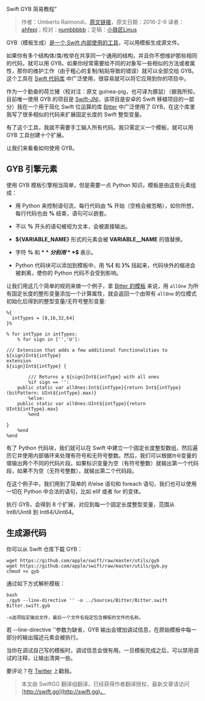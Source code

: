 Swift GYB 简易教程"

> 作者：Umberto Raimondi，[原文链接](https://www.uraimo.com/2016/02/09/a-short-swift-gyb-tutorial/)，原文日期：2016-2-9
> 译者：[ahfepj](undefined)；校对：[numbbbbb](http://numbbbbb.com/)；定稿：[小铁匠Linus](http://weibo.com/linusling)
  








GYB（模板生成）[是一个 Swift 内部使用的工具](https://github.com/apple/swift/blob/master/utils/gyb.py)，可以用模板生成源文件。

如果你有多个结构体/类/枚举在共享同一个通用的结构，并且你不想维护那些相同的代码，就可以用 GYB。如果你经常需要给不同的对象写一些相似的方法或者属性，那你的维护工作（由于粗心的复制/粘贴导致的错误）就可以全部交给 GYB。这个工具在 [Swift 代码库](https://github.com/apple/swift/search?utf8=%E2%9C%93&q=filename%3A*.gyb&type=Code) 中广泛使用，很容易就可以将它应用到你的项目中。

作为一个勤奋的荷兰猪（校对注：原文 guinea-pig，也可译为豚鼠）（据我所知，目前唯一使用 GYB 的项目是 [Swift-JNI](https://github.com/SwiftAndroid/swift-jni)，该项目是安卓的 Swift 移植项目的一部分）我在一个用于简化 Swift 位运算的库 [Bitter](https://github.com/uraimo/Bitter) 中广泛使用了 GYB，在这个库里我写了很多相似的代码来扩展固定长度的 Swift 整型变量。

有了这个工具，我就不需要手工输入所有代码。我只需定义一个模板，就可以用 GYB 工具创建十个扩展。

让我们来看看如何使用 GYB。



## GYB 引擎元素

使用 GYB 模板引擎相当简单，但是需要一点 Python 知识。模板是由这些元素组成：

- 用 Python 来控制语句流，每行代码由 **%** 开始（空格会被忽略），如你所想，每行代码也由 **%** 结束，语句可以嵌套。

- 不以 **%** 开头的语句被视为文本，会被直接输出。


- **${VARIABLE_NAME}** 形式的元素会被 **VARIABLE__NAME** 的值替换。

- 字符 **%** 和 **$** 分别用 **%%** 和 **$$** 表示。

- Python 代码块可以添加到模板中，用 **%{** 和 **}%** 括起来，代码块外的缩进会被剥离，使你的 Python 代码不会受到影响。

让我们用这几个简单的规则来做一个例子，拿 [Bitter 的模板](https://github.com/uraimo/Bitter/blob/master/Templates/Bitter.swift.gyb) 来说，用 `allOne` 为所有固定长度的整形变量添加一个计算属性，就会返回一个由带有 `allOne` 的位模式初始化后得到的整型变量/无符号整形变量:

    
    %{
      intTypes = [8,16,32,64]
    }%
    
    % for intType in intTypes:
        % for sign in ['','U']:
    
    /// Extension that adds a few additional functionalities to ${sign}Int${intType}
    extension 
    ${sign}Int${intType} {
    
            /// Returns a ${sign}Int${intType} with all ones
            %if sign == '':
        public static var allOnes:Int${intType}{return Int${intType}(bitPattern: UInt${intType}.max)}
            %else:
        public static var allOnes:UInt${intType}{return UInt${intType}.max}
            %end
    
    }
        %end
    %end

有了 Python 代码块，我们就可以在 Swift 中建立一个固定长度整型数组，然后遍历它并使用内部循环来处理有符号和无符号整数。然后，我们可以根据`符号`变量的值输出两个不同的代码片段。如果标识变量为空（有符号整数）就输出第一个代码段，如果不为空（无符号整数），就输出第二个代码段。

在这个例子中，我们用到了简单的 if/else 语句和 foreach 语句，我们也可以使用一切在 Python 中合法的语句，比如 elif 或者 for 的变体。

执行 GYB，会得到 8 个扩展，对应到每一个固定长度整型变量，范围从 Int8/Uint8 到 Int64/Uint64。

## 生成源代码

你可以从 Swift 仓库下载 GYB：

    
    wget https://github.com/apple/swift/raw/master/utils/gyb
    wget https://github.com/apple/swift/raw/master/utils/gyb.py
    chmod +x gyb

通过如下方式解析模板：

    bash
    ./gyb --line-directive '' -o ../Sources/Bitter/Bitter.swift Bitter.swift.gyb

    -o选项指定输出文件，最后一个文件名指定包含模板的文件的名称。

若     --line-directive ''参数为缺省，GYB 输出会增加调试信息，在原始模板中每一部分的输出描述元素会被执行。

当你在调试自己写的模板时，调试信息会很有用。一旦模板完成之后，可以禁用调试的注释，让输出清爽一些。

要评论？在 [Twitter](https://twitter.com/uraimo) 上戳我。
> 本文由 SwiftGG 翻译组翻译，已经获得作者翻译授权，最新文章请访问 [http://swift.gg](http://swift.gg)。